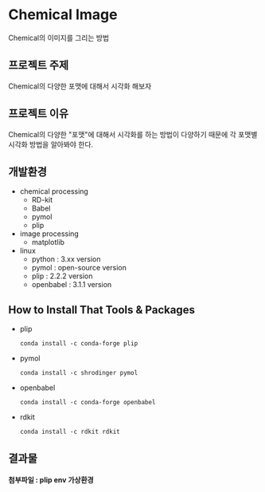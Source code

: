 # Chemical Image
Chemical의 이미지를 그리는 방법

## 프로젝트 주제
Chemical의 다양한 포맷에 대해서 시각화 해보자

## 프로젝트 이유
Chemical의 다양한 "포맷"에 대해서 시각화를 하는 방법이 다양하기 때문에 각 포맷별 시각화 방법을 알아봐야 한다.

## 개발환경
* chemical processing
    * RD-kit
    * Babel
    * pymol
    * plip
* image processing    
    * matplotlib
* linux
    * python : 3.xx version
    * pymol : open-source version
    * plip : 2.2.2 version
    * openbabel : 3.1.1 version
    
## How to Install That Tools & Packages
* plip
  
  ```linux
  conda install -c conda-forge plip
  ```
* pymol
    ```linux
  conda install -c shrodinger pymol
    ```
* openbabel
    ```linux
  conda install -c conda-forge openbabel
  ```
 * rdkit
   ```linux
   conda install -c rdkit rdkit
   ```

## 결과물
#### 첨부파일 : plip env 가상환경

